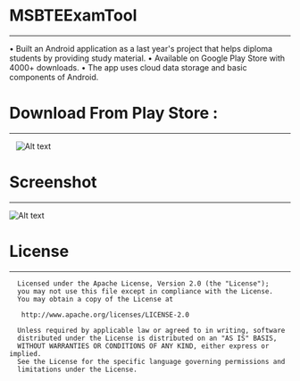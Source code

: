 # MSBTEExamTool
****

• Built an Android application as a last year's project that helps diploma students by providing study material.
•	Available on Google Play Store with 4000+ downloads. 
•	The app uses cloud data storage and basic components of Android.

# Download From Play Store :
****

    ![Alt text](https://play.google.com/store/apps/details?id=com.kbh.msbteexamtool)

# Screenshot
****
![Alt text](https://s3.amazonaws.com/accredible-api-projects/previews/8068/large/1480304300141?1480304401)


# License
****
      Licensed under the Apache License, Version 2.0 (the "License");
      you may not use this file except in compliance with the License.
      You may obtain a copy of the License at

       http://www.apache.org/licenses/LICENSE-2.0

      Unless required by applicable law or agreed to in writing, software
      distributed under the License is distributed on an "AS IS" BASIS,
      WITHOUT WARRANTIES OR CONDITIONS OF ANY KIND, either express or implied.
      See the License for the specific language governing permissions and
      limitations under the License.
